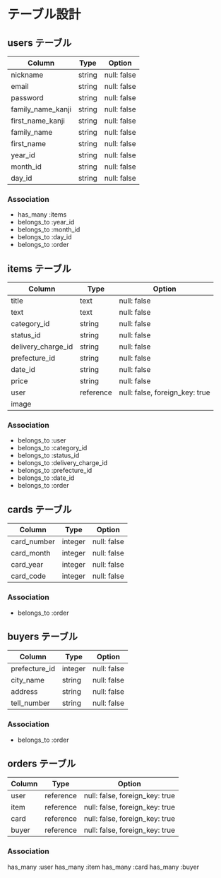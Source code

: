 # テーブル設計

## users テーブル

| Column           | Type   | Option      |
|------------------|--------|-------------|
| nickname         | string | null: false |
| email            | string | null: false |
| password         | string | null: false |
| family_name_kanji| string | null: false |
| first_name_kanji | string | null: false |
| family_name      | string | null: false |
| first_name       | string | null: false |
| year_id          | string | null: false |
| month_id         | string | null: false |
| day_id           | string | null: false |

### Association

- has_many   :items
- belongs_to :year_id
- belongs_to :month_id
- belongs_to :day_id
- belongs_to :order

## items テーブル

| Column             | Type      | Option                         |
|--------------------|-----------|--------------------------------|
| title              | text      | null: false                    |
| text               | text      | null: false                    |
| category_id        | string    | null: false                    |
| status_id          | string    | null: false                    |
| delivery_charge_id | string    | null: false                    |
| prefecture_id      | string    | null: false                    |
| date_id            | string    | null: false                    |
| price              | string    | null: false                    |
| user               | reference | null: false, foreign_key: true |
| image              |           |                                |

### Association

- belongs_to :user
- belongs_to :category_id
- belongs_to :status_id
- belongs_to :delivery_charge_id
- belongs_to :prefecture_id
- belongs_to :date_id
- belongs_to :order

## cards テーブル

| Column       | Type    | Option      |
|--------------|---------|-------------|
| card_number  | integer | null: false |
| card_month   | integer | null: false |
| card_year    | integer | null: false |
| card_code    | integer | null: false |

### Association

- belongs_to :order

## buyers テーブル

| Column        | Type     | Option      |
|---------------|----------|-------------|
| prefecture_id | integer  | null: false |
| city_name     | string   | null: false |
| address       | string   | null: false |
| tell_number   | string   | null: false |

### Association

- belongs_to :order

## orders テーブル

| Column       | Type      | Option                         |
|--------------|-----------|--------------------------------|
| user         | reference | null: false, foreign_key: true |
| item         | reference | null: false, foreign_key: true |
| card         | reference | null: false, foreign_key: true |
| buyer        | reference | null: false, foreign_key: true |

### Association

has_many :user
has_many :item
has_many :card
has_many :buyer